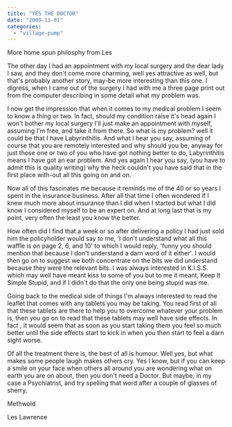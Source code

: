```yaml
---
title: "YES THE DOCTOR"
date: "2009-11-01"
categories: 
  - "village-pump"
---
```


More home spun philosphy from Les

The other day I had an appointment with my local surgery and the dear lady I saw, and they don't come more charming, well yes attractive as well, but that's probably another story, may-be more interesting than this one. I digress, when I came out of the surgery I had with me a three page print out from the computer describing in some detail what my problem was.

I now get the impression that when it comes to my medical problem I seem to know a thing or two. In fact, should my condition raise it's head again I won't bother my local surgery I'll just make an appointment with myself, assuming I'm free, and take it from there. So what is my problem? well it could be that I have Labyrinthitis. And what I hear you say, assuming of course that you are remotely interested and why should you be, anyway for just those one or two of you who have got nothing better to do, Labyrinthitis means I have got an ear problem. And yes again I hear you say, (you have to admit this is quality writing) why the heck couldn't you have said that in the first place with-out all this going on and on.

Now all of this fascinates me because it reminds me of the 40 or so years I spent in the insurance business. After all that time I often wondered if I knew much more about insurance than I did when I started but what I did know I considered myself to be an expert on. And at long last that is my point, very often the least you know the better.

How often did I find that a week or so after delivering a policy I had just sold him the policyholder would say to me, 'I don't understand what all this waffle is on page 2, 6, and 10' to which I would reply, 'funny you should mention that because I don't understand a darn word of it either'. I would then go on to suggest we both concentrate on the bits we did understand because they were the relevant bits. I was always interested in K.I.S.S. which may well have meant kiss to some of you but to me it meant, Keep It Simple Stupid, and if I didn't do that the only one being stupid was me.

Going back to the medical side of things I'm always interested to read the leaflet that comes with any tablets you may be taking. You read first of all that these tablets are there to help you to overcome whatever your problem is, then you go on to read that these tablets may well have side effects. In fact , it would seem that as soon as you start taking them you feel so much better until the side effects start to kick in when you then start to feel a darn sight worse.

Of all the treatment there is, the best of all is humour. Well yes, but what makes some people laugh makes others cry. Yes I know, but if you can keep a smile on your face when others all around you are wondering what on earth you are on about, then you don't need a Doctor. But maybe, in my case a Psychiatrist, and try spelling that word after a couple of glasses of sherry.

Methwold

Les Lawrence
